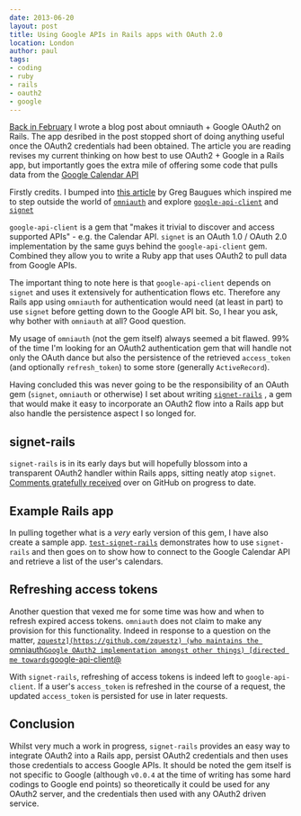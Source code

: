 ```yaml
---
date: 2013-06-20
layout: post
title: Using Google APIs in Rails apps with OAuth 2.0
location: London
author: paul
tags:
- coding
- ruby
- rails
- oauth2
- google
---
```


[Back in February](/2013/02/19/omniauth-google-oauth2-example.html) I wrote a blog post about omniauth + Google OAuth2
on Rails. The app desribed in the post stopped short of doing anything useful once the OAuth2 credentials had been
obtained. The article you are reading revises my current thinking on how best to use OAuth2 + Google in a Rails app, but
importantly goes the extra mile of offering some code that pulls data from the [Google Calendar
API](https://developers.google.com/google-apps/calendar/)

Firstly credits. I bumped into [this article](http://blog.baugues.com/google-calendar-api-oauth2-and-ruby-on-rails) by
Greg Baugues which inspired me to step outside the world of [`omniauth`](https://github.com/intridea/omniauth) and
explore [`google-api-client`](https://github.com/google/google-api-ruby-client) and
[`signet`](https://github.com/google/signet)

`google-api-client` is a gem that "makes it trivial to discover and access supported APIs" - e.g. the Calendar API.
`signet` is an OAuth 1.0 / OAuth 2.0 implementation by the same guys behind the `google-api-client` gem. Combined they
allow you to write a Ruby app that uses OAuth2 to pull data from Google APIs.

The important thing to note here is that `google-api-client` depends on `signet` and uses it extensively for
authentication flows etc. Therefore any Rails app using `omniauth` for authentication would need (at least in part) to
use `signet` before getting down to the Google API bit. So, I hear you ask, why bother with `omniauth` at all? Good
question.

My usage of `omniauth` (not the gem itself) always seemed a bit flawed. 99% of the time I'm looking for an OAuth2
authentication gem that will handle not only the OAuth dance but also the persistence of the retrieved `access_token`
(and optionally `refresh_token`) to some store (generally `ActiveRecord`).

Having concluded this was never going to be the responsibility of an OAuth gem (`signet`, `omniauth` or otherwise) I set
about writing [`signet-rails`](https://github.com/myitcv/signet-rails) , a gem that would make it easy to incorporate an
OAuth2 flow into a Rails app but also handle the persistence aspect I so longed for.

## signet-rails

`signet-rails` is in its early days but will hopefully blossom into a transparent OAuth2 handler within Rails apps,
sitting neatly atop `signet`. [Comments gratefully received](https://github.com/myitcv/signet-rails/issues) over on
GitHub on progress to date.

## Example Rails app

In pulling together what is a _very_ early version of this gem, I have also create a sample app.
[`test-signet-rails`](https://github.com/myitcv/test-signet-rails) demonstrates how to use `signet-rails` and then goes
on to show how to connect to the Google Calendar API and retrieve a list of the user's calendars.

## Refreshing access tokens

Another question that vexed me for some time was how and when to refresh expired access tokens. `omniauth` does not
claim to make any provision for this functionality. Indeed in response to a question on the matter,
[`zquestz](https://github.com/zquestz) (who maintains the `omniauth` Google OAuth2 implementation amongst other things)
[directed me towards `google-api-client@](https://github.com/intridea/omniauth-oauth2/issues/40#issuecomment-19335998)

With `signet-rails`, refreshing of access tokens is indeed left to `google-api-client`. If a user's `access_token` is
refreshed in the course of a request, the updated `access_token` is persisted for use in later requests.

## Conclusion

Whilst very much a work in progress, `signet-rails` provides an easy way to integrate OAuth2 into a Rails app, persist
OAuth2 credentials and then uses those credentials to access Google APIs. It should be noted the gem itself is not
specific to Google (although `v0.0.4` at the time of writing has some hard codings to Google end points) so
theoretically it could be used for any OAuth2 server, and the credentials then used with any OAuth2 driven service.
